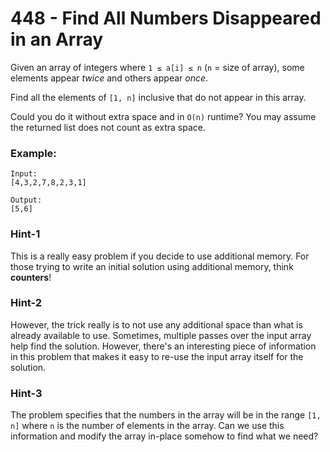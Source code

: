 # 448 - Find All Numbers Disappeared in an Array

Given an array of integers where `1 ≤ a[i] ≤ n` (`n` = size of array), some elements appear *twice* and others appear *once*.

Find all the elements of `[1, n]` inclusive that do not appear in this array.

Could you do it without extra space and in `O(n)` runtime? You may assume the returned list does not count as extra space.

### Example:
```
Input:
[4,3,2,7,8,2,3,1]

Output:
[5,6]
```

### Hint-1

This is a really easy problem if you decide to use additional memory. For those trying to write an initial solution using additional memory, think **counters**!

### Hint-2

However, the trick really is to not use any additional space than what is already available to use. Sometimes, multiple passes over the input array help find the solution. However, there's an interesting piece of information in this problem that makes it easy to re-use the input array itself for the solution.

### Hint-3

The problem specifies that the numbers in the array will be in the range `[1, n]` where `n` is the number of elements in the array. Can we use this information and modify the array in-place somehow to find what we need?
